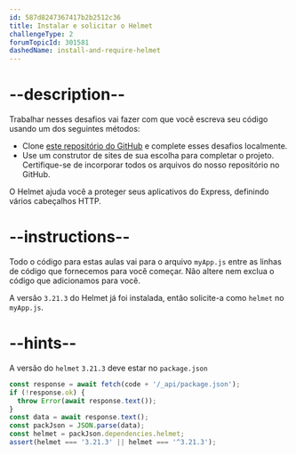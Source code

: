 ```yaml
---
id: 587d8247367417b2b2512c36
title: Instalar e solicitar o Helmet
challengeType: 2
forumTopicId: 301581
dashedName: install-and-require-helmet
---
```


# --description--

Trabalhar nesses desafios vai fazer com que você escreva seu código usando um dos seguintes métodos:

- Clone <a href="https://github.com/freeCodeCamp/boilerplate-infosec/" target="_blank" rel="noopener noreferrer nofollow">este repositório do GitHub</a> e complete esses desafios localmente.
- Use um construtor de sites de sua escolha para completar o projeto. Certifique-se de incorporar todos os arquivos do nosso repositório no GitHub.

O Helmet ajuda você a proteger seus aplicativos do Express, definindo vários cabeçalhos HTTP.

# --instructions--

Todo o código para estas aulas vai para o arquivo `myApp.js` entre as linhas de código que fornecemos para você começar. Não altere nem exclua o código que adicionamos para você.

A versão `3.21.3` do Helmet já foi instalada, então solicite-a como `helmet` no `myApp.js`.

# --hints--

A versão do `helmet` `3.21.3` deve estar no `package.json`

```js
const response = await fetch(code + '/_api/package.json');
if (!response.ok) {
  throw Error(await response.text());
}
const data = await response.text();
const packJson = JSON.parse(data);
const helmet = packJson.dependencies.helmet;
assert(helmet === '3.21.3' || helmet === '^3.21.3');
```

